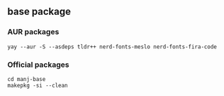 ## base package
### AUR packages
```shell
yay --aur -S --asdeps tldr++ nerd-fonts-meslo nerd-fonts-fira-code
```

### Official packages
```shell
cd manj-base
makepkg -si --clean
```
